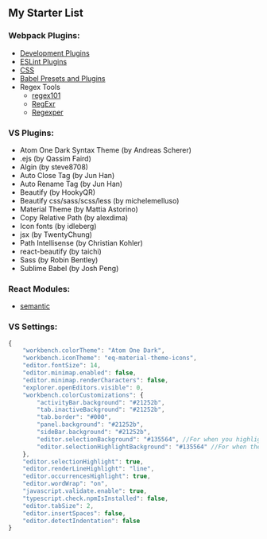 ## My Starter List

### Webpack Plugins: ###

- [Development Plugins](https://survivejs.com/webpack/developing/automatic-browser-refresh/#development-plugins)
- [ESLint Plugins](https://survivejs.com/webpack/developing/linting/#extension-tipsk)
- [CSS](https://survivejs.com/webpack/styling/eliminating-unused-css/#enabling-purifycss)
- [Babel Presets and Plugins](https://survivejs.com/webpack/loading/javascript/#babel-presets-and-plugins)
- Regex Tools
    - [regex101](https://regex101.com/)
    - [RegExr](http://regexr.com/)
    - [Regexper](https://regexper.com/)


### VS Plugins: ###
- Atom One Dark Syntax Theme (by Andreas Scherer)
- .ejs (by Qassim Faird)
- Algin (by steve8708)
- Auto Close Tag (by Jun Han)
- Auto Rename Tag (by Jun Han)
- Beautify (by HookyQR)
- Beautify css/sass/scss/less (by michelemelluso)
- Material Theme (by Mattia Astorino)
- Copy Relative Path (by alexdima)
- Icon fonts (by idleberg)
- jsx (by TwentyChung)
- Path Intellisense (by Christian Kohler)
- react-beautify (by taichi)
- Sass (by Robin Bentley)
- Sublime Babel (by Josh Peng)


### React Modules: ###

- [semantic](https://react.semantic-ui.com/introduction)


### VS Settings: ###
```javascript
{
    "workbench.colorTheme": "Atom One Dark",
    "workbench.iconTheme": "eq-material-theme-icons",
    "editor.fontSize": 14,
    "editor.minimap.enabled": false,
    "editor.minimap.renderCharacters": false,
    "explorer.openEditors.visible": 0,
    "workbench.colorCustomizations": {
        "activityBar.background": "#21252b",
        "tab.inactiveBackground": "#21252b",
        "tab.border": "#000",
        "panel.background": "#21252b",
        "sideBar.background": "#21252b",
        "editor.selectionBackground": "#135564", //For when you highlight a selection
        "editor.selectionHighlightBackground": "#135564" //For when the editor highlights all similar words
    },
    "editor.selectionHighlight": true,
    "editor.renderLineHighlight": "line",
    "editor.occurrencesHighlight": true,
    "editor.wordWrap": "on",
    "javascript.validate.enable": true,
    "typescript.check.npmIsInstalled": false,
    "editor.tabSize": 2,
    "editor.insertSpaces": false,
    "editor.detectIndentation": false
}
```
